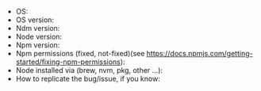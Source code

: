 <!--
Fill the informations below if you are reporting a bug OR malfunction OR strange behaviors OR a problem in general.
Thank you!
-->

* OS: 
* OS version: 
* Ndm version: 
* Node version:
* Npm version:
* Npm permissions (fixed, not-fixed)(see https://docs.npmjs.com/getting-started/fixing-npm-permissions):
* Node installed via (brew, nvm, pkg, other ...):
* How to replicate the bug/issue, if you know:
